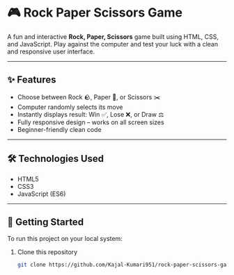 # 🎮 Rock Paper Scissors Game

A fun and interactive **Rock, Paper, Scissors** game built using HTML, CSS, and JavaScript. Play against the computer and test your luck with a clean and responsive user interface.

---

## ✨ Features

- Choose between Rock 🪨, Paper 📄, or Scissors ✂️
- Computer randomly selects its move
- Instantly displays result: Win ✅, Lose ❌, or Draw ⚖️
- Fully responsive design – works on all screen sizes
- Beginner-friendly clean code

---

## 🛠️ Technologies Used

- HTML5
- CSS3
- JavaScript (ES6)

---

## 🚀 Getting Started

To run this project on your local system:

1. Clone this repository  
   ```bash
   git clone https://github.com/Kajal-Kumari951/rock-paper-scissors-game.git
